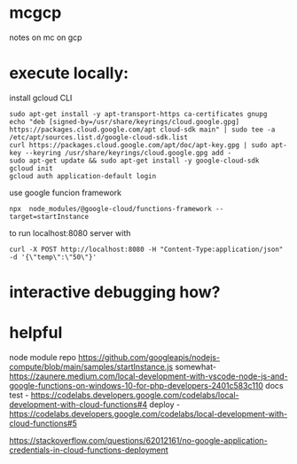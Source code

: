 # mcgcp
notes on mc on gcp




# execute locally:
install gcloud CLI
```
sudo apt-get install -y apt-transport-https ca-certificates gnupg
echo "deb [signed-by=/usr/share/keyrings/cloud.google.gpg] https://packages.cloud.google.com/apt cloud-sdk main" | sudo tee -a /etc/apt/sources.list.d/google-cloud-sdk.list
curl https://packages.cloud.google.com/apt/doc/apt-key.gpg | sudo apt-key --keyring /usr/share/keyrings/cloud.google.gpg add -
sudo apt-get update && sudo apt-get install -y google-cloud-sdk
gcloud init
gcloud auth application-default login
```

use google funcion framework
```
npx  node_modules/@google-cloud/functions-framework --target=startInstance
```
to run localhost:8080 server with <target>

```
curl -X POST http://localhost:8080 -H "Content-Type:application/json" -d '{\"temp\":\"50\"}'
```

# interactive debugging how?



# helpful
node module repo
https://github.com/googleapis/nodejs-compute/blob/main/samples/startInstance.js
somewhat-
https://zaunere.medium.com/local-development-with-vscode-node-js-and-google-functions-on-windows-10-for-php-developers-2401c583c110
docs
test - https://codelabs.developers.google.com/codelabs/local-development-with-cloud-functions#4
deploy - https://codelabs.developers.google.com/codelabs/local-development-with-cloud-functions#5

https://stackoverflow.com/questions/62012161/no-google-application-credentials-in-cloud-functions-deployment
